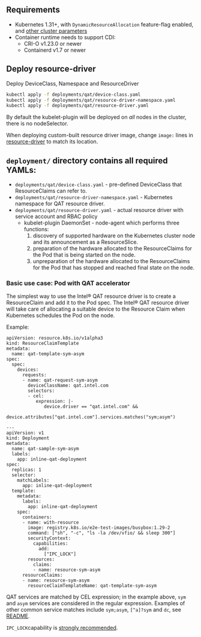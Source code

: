 ## Requirements

- Kubernetes 1.31+, with `DynamicResourceAllocation` feature-flag enabled, and
[other cluster parameters](../../hack/clusterconfig.yaml)
- Container runtime needs to support CDI:
  - CRI-O v1.23.0 or newer
  - Containerd v1.7 or newer

## Deploy resource-driver

Deploy DeviceClass, Namespace and ResourceDriver
```bash
kubectl apply -f deployments/qat/device-class.yaml
kubectl apply -f deployments/qat/resource-driver-namespace.yaml
kubectl apply -f deployments/qat/resource-driver.yaml
```

By default the kubelet-plugin will be deployed on _all_ nodes in the cluster, there is no nodeSelector.

When deploying custom-built resource driver image, change `image:` lines in
[resource-driver](../../deployments/qat/resource-driver.yaml) to match its location.

## `deployment/` directory contains all required YAMLs:

* `deployments/qat/device-class.yaml` - pre-defined DeviceClass that ResourceClaims can refer to.
* `deployments/qat/resource-driver-namespace.yaml` - Kubernetes namespace for QAT resource driver.
* `deployments/qat/resource-driver.yaml` - actual resource driver with service account and RBAC policy
  - kubelet-plugin DaemonSet - node-agent which performs three functions:
    1) discovery of supported hardware on the Kubernetes cluster node and its announcement as a ResourceSlice.
    2) preparation of the hardware allocated to the ResourceClaims for the Pod that is being started on the node.
    3) unpreparation of the hardware allocated to the ResourceClaims for the Pod that has stopped and reached final state on the node.

### Basic use case: Pod with QAT accelerator

The simplest way to use the Intel® QAT resource driver is to create a ResourceClaim
and add it to the Pod spec. The Intel® QAT resource driver will take care of allocating
a suitable device to the Resource Claim when Kubernetes schedules the Pod on the node.

Example:
```
apiVersion: resource.k8s.io/v1alpha3
kind: ResourceClaimTemplate
metadata:
  name: qat-template-sym-asym
spec:
  spec:
    devices:
      requests:
      - name: qat-request-sym-asym
        deviceClassName: qat.intel.com
        selectors:
        - cel:
           expression: |-
              device.driver == "qat.intel.com" &&
              device.attributes["qat.intel.com"].services.matches("sym;asym")

---
apiVersion: v1
kind: Deployment
metadata:
  name: qat-sample-sym-asym
  labels:
    app: inline-qat-deployment
spec:
  replicas: 1
  selector:
    matchLabels:
      app: inline-qat-deployment
  template:
    metadata:
      labels:
        app: inline-qat-deployment
    spec:
      containers:
      - name: with-resource
        image: registry.k8s.io/e2e-test-images/busybox:1.29-2
        command: ["sh", "-c", "ls -la /dev/vfio/ && sleep 300"]
        securityContext:
          capabilities:
            add:
              ["IPC_LOCK"]
        resources:
          claims:
          - name: resource-sym-asym
      resourceClaims:
      - name: resource-sym-asym
        resourceClaimTemplateName: qat-template-sym-asym
```
QAT services are matched by CEL expression; in the example above, `sym` and `asym`
services are considered in the regular expression. Examples of other common service
matches include `sym;asym`, `[^a]?sym` and `dc`, see [README](README.md#qat-service-configuration).

`IPC_LOCK`capability is [strongly recommended](README.md#qat-service-configuration).
